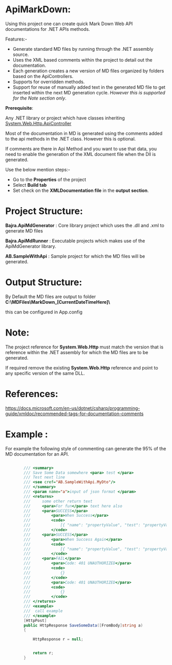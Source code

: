 # ApiMarkDown:

Using this project one can create quick Mark Down Web API documentations for .NET APIs methods.

Features:-

* Generate standard MD files by running through the .NET assembly source.
* Uses the XML based comments within the project to detail out the documentation.
* Each generation creates a new version of MD files organized by folders based on the ApiControllers.
* Supports for overridden methods.
* Support for reuse of manually added text in the generated MD file to get inserted within the next MD generation cycle. *However this is supported for the *Note* section only*.


**Prerequisite**:

Any .NET library or project which have classes inheriting [System.Web.Http.ApiController](https://msdn.microsoft.com/en-us/library/system.web.http.apicontroller(v=vs.118).asp)

Most of the documentation in MD is generated using the comments added to the api methods in the .NET class.
However this is optional.

If comments are there in Api Method and you want to use that data, you need to enable the generation of the XML document file when the Dll is generated.

Use the below mention steps:-

* Go to the **Properties** of the project
* Select **Build tab** 
* Set check on the **XMLDocumentation file** in the **output section**.

# Project Structure:

**Bajra.ApiMdGenerator** : Core library project which uses the .dll and .xml to generate MD files

**Bajra.ApiMdRunner**    : Executable projects which makes use of the ApiMdGenerator library.

**AB.SampleWithApi**     : Sample project for which the MD files will be generated.

# Output Structure:

 By Default the MD files are output to folder **C:\MDFiles\MarkDown_[CurrentDateTimeHere]\\**

this can be configured in App.config

# Note:

The project reference for **System.Web.Http** must match the version that is reference within the .NET assembly for which the MD files are to be generated.

If required remove the existing **System.Web.Http** reference and point to any specific version of the same DLL.

# References:

https://docs.microsoft.com/en-us/dotnet/csharp/programming-guide/xmldoc/recommended-tags-for-documentation-comments

# Example :

For example the following style of commenting can generate the 95% of the MD documentation for an API.

```csharp

        /// <summary>
        /// Save Some Data somewhere <para> test </para>
        /// Test next line
        /// <see cref="AB.SampleWithApi.MyDto"/>
        /// </summary>
        /// <param name="a">input of json format </param>
        /// <returns>
        ///     some other return text 
        ///     <para>For fun</para> text here also
        ///     <para>SUCCESS</para>
        ///         <para>When Success</para>
        ///         <code>
        ///             [{ "name": "propertyValue", "test": "propertyValue"  }]
        ///         </code>
        ///     <para>SUCCESS</para>
        ///         <para>When Success Again</para>
        ///         <code>
        ///             [{ "name": "propertyValue", "test": "propertyValue"  }]
        ///         </code>
        ///     <para>FAIL</para>
        ///         <para>Code: 401 UNAUTHORIZED</para>
        ///         <code>
        ///             {}
        ///         </code>
        ///         <para>Code: 401 UNAUTHORIZED</para>
        ///         <code>
        ///             {}
        ///         </code>
        /// </returns>
        /// <example>
        ///  call example
        /// </example>
        [HttpPost]
        public HttpResponse SaveSomeData([FromBody]string a)
        {

            HttpResponse r = null;


            return r;
        }
```